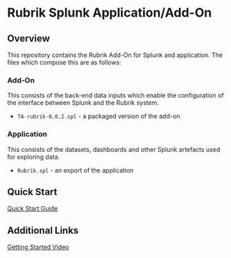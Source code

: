 # Rubrik Splunk Application/Add-On

## Overview

This repository contains the Rubrik Add-On for Splunk and application. The files which compose this are as follows:

### Add-On

This consists of the back-end data inputs which enable the configuration of the interface between Splunk and the Rubrik system.

* `TA-rubrik-0.0.2.spl` - a packaged version of the add-on

### Application

This consists of the datasets, dashboards and other Splunk artefacts used for exploring data.

* `Rubrik.spl` - an export of the application

## Quick Start

[Quick Start Guide](https://github.com/rubrikinc/rubrik-addon-for-splunk/blob/master/docs/quick-start.md)

## Additional Links

[Getting Started Video](https://www.youtube.com/watch?v=PHdNalIO0n0)
